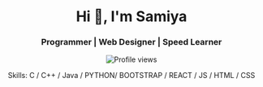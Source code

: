 
<h1 align="center">Hi 👋, I'm Samiya</h1>
<h3 align="center">Programmer | Web Designer | Speed Learner</h3>

<div align="center">

![Profile views](https://komarev.com/ghpvc/?username=samiya-hueee&color=red)

Skills: C / C++ / Java / PYTHON/ BOOTSTRAP / REACT / JS / HTML / CSS
</div>

